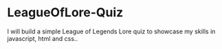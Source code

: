 # LeagueOfLore-Quiz

I will build a simple League of Legends Lore quiz to showcase my skills in javascript, html and css..